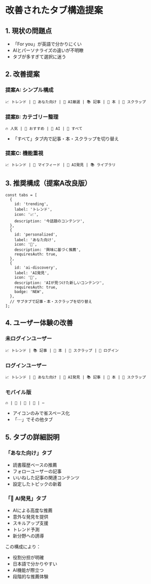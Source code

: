 # 改善されたタブ構造提案

## 1. 現状の問題点
- 「For you」が英語で分かりにくい
- AIとパーソナライズの違いが不明瞭
- タブが多すぎて選択に迷う

## 2. 改善提案

### 提案A: シンプル構成
```
📈 トレンド | 👤 あなた向け | 🤖 AI厳選 | 📚 記事 | 📖 本 | 💬 スクラップ
```

### 提案B: カテゴリー整理
```
🔥 人気 | 📍 おすすめ | 🤖 AI | 📝 すべて
```
- 「すべて」タブ内で記事・本・スクラップを切り替え

### 提案C: 機能重視
```
📈 トレンド | 🎯 マイフィード | 🤖 AI発見 | 📚 ライブラリ
```

## 3. 推奨構成（提案A改良版）

```tsx
const tabs = [
  {
    id: 'trending',
    label: 'トレンド',
    icon: '📈',
    description: '今話題のコンテンツ',
  },
  {
    id: 'personalized', 
    label: 'あなた向け',
    icon: '👤',
    description: '興味に基づく推薦',
    requiresAuth: true,
  },
  {
    id: 'ai-discovery',
    label: 'AI発見',
    icon: '🤖', 
    description: 'AIが見つけた新しいコンテンツ',
    requiresAuth: true,
    badge: 'NEW',
  },
  // サブタブで記事・本・スクラップを切り替え
];
```

## 4. ユーザー体験の改善

### 未ログインユーザー
```
📈 トレンド | 📚 記事 | 📖 本 | 💬 スクラップ | 🚪 ログイン
```

### ログインユーザー  
```
📈 トレンド | 👤 あなた向け | 🤖 AI発見 | 📚 記事 | 📖 本 | 💬 スクラップ
```

### モバイル版
```
🔥 | 👤 | 🤖 | 📝 | ⋯
```
- アイコンのみで省スペース化
- 「⋯」でその他タブ

## 5. タブの詳細説明

### 「あなた向け」タブ
- 読書履歴ベースの推薦
- フォローユーザーの記事
- いいねした記事の関連コンテンツ
- 設定したトピックの新着

### 「🤖 AI発見」タブ  
- AIによる高度な推薦
- 意外な発見を提供
- スキルアップ支援
- トレンド予測
- 新分野への誘導

この構成により：
- 役割分担が明確
- 日本語で分かりやすい
- AI機能が際立つ
- 段階的な推薦体験